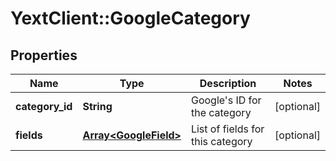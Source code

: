 # YextClient::GoogleCategory

## Properties
Name | Type | Description | Notes
------------ | ------------- | ------------- | -------------
**category_id** | **String** | Google&#39;s ID for the category | [optional] 
**fields** | [**Array&lt;GoogleField&gt;**](GoogleField.md) | List of fields for this category | [optional] 


